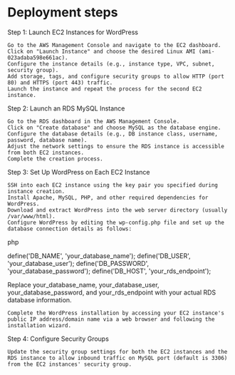 # Deployment steps

Step 1: Launch EC2 Instances for WordPress

    Go to the AWS Management Console and navigate to the EC2 dashboard.
    Click on "Launch Instance" and choose the desired Linux AMI (ami-023adaba598e661ac).
    Configure the instance details (e.g., instance type, VPC, subnet, security group).
    Add storage, tags, and configure security groups to allow HTTP (port 80) and HTTPS (port 443) traffic.
    Launch the instance and repeat the process for the second EC2 instance.

Step 2: Launch an RDS MySQL Instance

    Go to the RDS dashboard in the AWS Management Console.
    Click on "Create database" and choose MySQL as the database engine.
    Configure the database details (e.g., DB instance class, username, password, database name).
    Adjust the network settings to ensure the RDS instance is accessible from both EC2 instances.
    Complete the creation process.

Step 3: Set Up WordPress on Each EC2 Instance

    SSH into each EC2 instance using the key pair you specified during instance creation.
    Install Apache, MySQL, PHP, and other required dependencies for WordPress.
    Download and extract WordPress into the web server directory (usually /var/www/html).
    Configure WordPress by editing the wp-config.php file and set up the database connection details as follows:

php

define('DB_NAME', 'your_database_name');
define('DB_USER', 'your_database_user');
define('DB_PASSWORD', 'your_database_password');
define('DB_HOST', 'your_rds_endpoint');

Replace your_database_name, your_database_user, your_database_password, and your_rds_endpoint with your actual RDS database information.

    Complete the WordPress installation by accessing your EC2 instance's public IP address/domain name via a web browser and following the installation wizard.

Step 4: Configure Security Groups

    Update the security group settings for both the EC2 instances and the RDS instance to allow inbound traffic on MySQL port (default is 3306) from the EC2 instances' security group.

    
